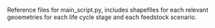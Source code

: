 Reference files for main_script.py, includes shapefiles for each relevant geoemetries for each life cycle stage and each feedstock scenario.
